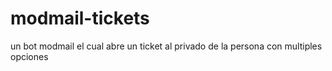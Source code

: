 # modmail-tickets
un bot modmail el cual abre un ticket al privado de la persona con multiples opciones 
